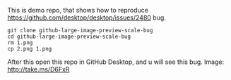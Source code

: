 This is demo repo, that shows how to reproduce https://github.com/desktop/desktop/issues/2480 bug.

```
git clone github-large-image-preview-scale-bug
cd github-large-image-preview-scale-bug
rm 1.png
cp 2.png 1.png
```

After this open this repo in GitHub Desktop, and u will see this bug. Image: http://take.ms/D6FxR 
